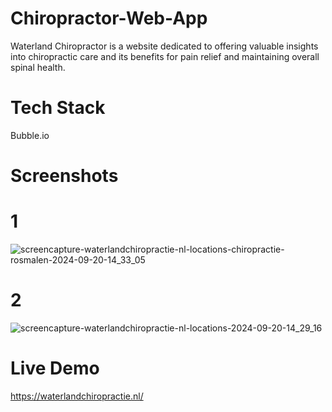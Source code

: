 # Chiropractor-Web-App
Waterland Chiropractor is a website dedicated to offering valuable insights into chiropractic care and its benefits for pain relief and maintaining overall spinal health.

# Tech Stack
Bubble.io

# Screenshots
# 1

![screencapture-waterlandchiropractie-nl-locations-chiropractie-rosmalen-2024-09-20-14_33_05](https://github.com/user-attachments/assets/1ff6e03a-337b-4b07-be9c-66a75fb032c8)
# 2

![screencapture-waterlandchiropractie-nl-locations-2024-09-20-14_29_16](https://github.com/user-attachments/assets/59154867-7b3f-411f-88dc-d746d9b19feb)

# Live Demo
https://waterlandchiropractie.nl/




